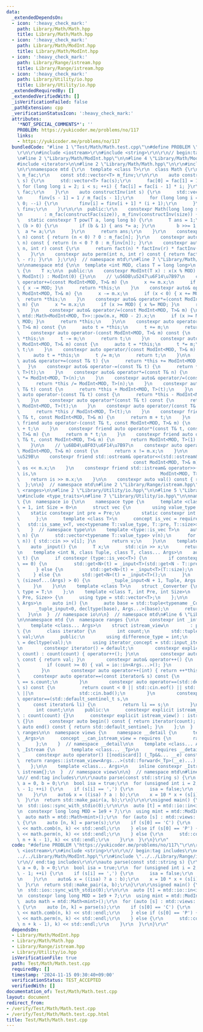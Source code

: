 ```yaml
---
data:
  _extendedDependsOn:
  - icon: ':heavy_check_mark:'
    path: Library/Math/Math.hpp
    title: Library/Math/Math.hpp
  - icon: ':heavy_check_mark:'
    path: Library/Math/ModInt.hpp
    title: Library/Math/ModInt.hpp
  - icon: ':heavy_check_mark:'
    path: Library/Range/istream.hpp
    title: Library/Range/istream.hpp
  - icon: ':heavy_check_mark:'
    path: Library/Utility/io.hpp
    title: Library/Utility/io.hpp
  _extendedRequiredBy: []
  _extendedVerifiedWith: []
  _isVerificationFailed: false
  _pathExtension: cpp
  _verificationStatusIcon: ':heavy_check_mark:'
  attributes:
    '*NOT_SPECIAL_COMMENTS*': ''
    PROBLEM: https://yukicoder.me/problems/no/117
    links:
    - https://yukicoder.me/problems/no/117
  bundledCode: "#line 1 \"Test/Math/Math.test.cpp\"\n#define PROBLEM \"https://yukicoder.me/problems/no/117\"\
    \r\n\r\n#include <iostream>\r\n#include <string>\r\n\r\n// begin:tag includes\r\
    \n#line 2 \"Library/Math/ModInt.hpp\"\n\n#line 4 \"Library/Math/ModInt.hpp\"\n\
    #include <iterator>\n\n#line 2 \"Library/Math/Math.hpp\"\n\r\n#include <vector>\r\
    \n\r\nnamespace mtd {\r\n  template <class T>\r\n  class Math {\r\n    const std::vector<T>\
    \ m_fac;\r\n    const std::vector<T> m_finv;\r\n\r\n    auto constructFac(int\
    \ s) {\r\n      std::vector<T> fac(s);\r\n      fac[0] = fac[1] = 1;\r\n     \
    \ for (long long i = 2; i < s; ++i) { fac[i] = fac[i - 1] * i; }\r\n      return\
    \ fac;\r\n    }\r\n    auto constructInv(int s) {\r\n      std::vector<T> finv(s);\r\
    \n      finv[s - 1] = 1 / m_fac[s - 1];\r\n      for (long long i = s - 2; i >=\
    \ 0; --i) {\r\n        finv[i] = finv[i + 1] * (i + 1);\r\n      }\r\n      return\
    \ finv;\r\n    }\r\n\r\n  public:\r\n    constexpr Math(long long size = 3 * 1e6)\r\
    \n        : m_fac(constructFac(size)), m_finv(constructInv(size)) {}\r\n\r\n \
    \   static constexpr T pow(T a, long long b) {\r\n      T ans = 1;\r\n      while\
    \ (b > 0) {\r\n        if (b & 1) { ans *= a; }\r\n        b >>= 1;\r\n      \
    \  a *= a;\r\n      }\r\n      return ans;\r\n    }\r\n    constexpr auto fact(int\
    \ n) const { return (n < 0) ? 0 : m_fac[n]; }\r\n    constexpr auto factInv(int\
    \ n) const { return (n < 0 ? 0 : m_finv[n]); }\r\n    constexpr auto comb(int\
    \ n, int r) const {\r\n      return fact(n) * factInv(r) * factInv(n - r);\r\n\
    \    }\r\n    constexpr auto perm(int n, int r) const { return fact(n) * factInv(n\
    \ - r); }\r\n  };\r\n}  // namespace mtd\r\n#line 7 \"Library/Math/ModInt.hpp\"\
    \n\nnamespace mtd {\n\n  template <int MOD, class T = long long>\n  class ModInt\
    \ {\n    T x;\n\n  public:\n    constexpr ModInt(T x) : x(x % MOD) {}\n    constexpr\
    \ ModInt() : ModInt(0) {}\n\n    // \u56DB\u5247\u6F14\u7B97\n    constexpr auto&\
    \ operator+=(const ModInt<MOD, T>& m) {\n      x += m.x;\n      if (x >= MOD)\
    \ { x -= MOD; }\n      return *this;\n    }\n    constexpr auto& operator-=(const\
    \ ModInt<MOD, T>& m) {\n      x -= m.x;\n      if (x < 0) { x += MOD; }\n    \
    \  return *this;\n    }\n    constexpr auto& operator*=(const ModInt<MOD, T>&\
    \ m) {\n      x *= m.x;\n      if (x >= MOD) { x %= MOD; }\n      return *this;\n\
    \    }\n    constexpr auto& operator/=(const ModInt<MOD, T>& m) {\n      x *=\
    \ mtd::Math<ModInt<MOD, T>>::pow(m.x, MOD - 2).x;\n      if (x >= MOD) { x %=\
    \ MOD; }\n      return *this;\n    }\n\n    constexpr auto operator+(const ModInt<MOD,\
    \ T>& m) const {\n      auto t = *this;\n      t += m;\n      return t;\n    }\n\
    \    constexpr auto operator-(const ModInt<MOD, T>& m) const {\n      auto t =\
    \ *this;\n      t -= m;\n      return t;\n    }\n    constexpr auto operator*(const\
    \ ModInt<MOD, T>& m) const {\n      auto t = *this;\n      t *= m;\n      return\
    \ t;\n    }\n    constexpr auto operator/(const ModInt<MOD, T>& m) const {\n \
    \     auto t = *this;\n      t /= m;\n      return t;\n    }\n\n    constexpr\
    \ auto& operator+=(const T& t) {\n      return *this += ModInt<MOD, T>(t);\n \
    \   }\n    constexpr auto& operator-=(const T& t) {\n      return *this -= ModInt<MOD,\
    \ T>(t);\n    }\n    constexpr auto& operator*=(const T& n) {\n      return *this\
    \ *= ModInt<MOD, T>(n);\n    }\n    constexpr auto& operator/=(const T& n) {\n\
    \      return *this /= ModInt<MOD, T>(n);\n    }\n    constexpr auto operator+(const\
    \ T& t) const {\n      return *this + ModInt<MOD, T>(t);\n    }\n    constexpr\
    \ auto operator-(const T& t) const {\n      return *this - ModInt<MOD, T>(t);\n\
    \    }\n    constexpr auto operator*(const T& t) const {\n      return *this *\
    \ ModInt<MOD, T>(t);\n    }\n    constexpr auto operator/(const T& t) const {\n\
    \      return *this / ModInt<MOD, T>(t);\n    }\n    constexpr friend auto operator+(const\
    \ T& t, const ModInt<MOD, T>& m) {\n      return m + t;\n    }\n    constexpr\
    \ friend auto operator-(const T& t, const ModInt<MOD, T>& m) {\n      return -m\
    \ + t;\n    }\n    constexpr friend auto operator*(const T& t, const ModInt<MOD,\
    \ T>& m) {\n      return m * t;\n    }\n    constexpr friend auto operator/(const\
    \ T& t, const ModInt<MOD, T>& m) {\n      return ModInt<MOD, T>(1) / m * t;\n\
    \    }\n\n    // \u6BD4\u8F03\u6F14\u7B97\n    constexpr auto operator!=(const\
    \ ModInt<MOD, T>& m) const {\n      return x != m.x;\n    }\n\n    // \u5165\u51FA\
    \u529B\n    constexpr friend std::ostream& operator<<(std::ostream& os,\n    \
    \                                          const ModInt<MOD, T>& m) {\n      return\
    \ os << m.x;\n    }\n    constexpr friend std::istream& operator>>(std::istream&\
    \ is,\n                                              ModInt<MOD, T>& m) {\n  \
    \    return is >> m.x;\n    }\n\n    constexpr auto val() const { return x; }\n\
    \  };\n\n}  // namespace mtd\n#line 2 \"Library/Range/istream.hpp\"\n\n#include\
    \ <ranges>\n\n#line 2 \"Library/Utility/io.hpp\"\n\n#line 5 \"Library/Utility/io.hpp\"\
    \n#include <type_traits>\n#line 7 \"Library/Utility/io.hpp\"\n\nnamespace mtd\
    \ {\n  namespace io {\n\n    namespace type {\n      template <class T, int Pre\
    \ = 1, int Size = 0>\n      struct vec {\n        using value_type = T;\n    \
    \    static constexpr int pre = Pre;\n        static constexpr int size = Size;\n\
    \      };\n      template <class T>\n      concept is_vec = requires {\n     \
    \   std::is_same_v<T, vec<typename T::value_type, T::pre, T::size>>;\n      };\n\
    \    }  // namespace type\n\n    template <type::is_vec T>\n    auto _input(int\
    \ n) {\n      std::vector<typename T::value_type> v(n);\n      for (auto i : std::views::iota(0,\
    \ n)) { std::cin >> v[i]; }\n      return v;\n    }\n\n    template <class T>\n\
    \    auto _input() {\n      T x;\n      std::cin >> x;\n      return x;\n    }\n\
    \n    template <int N, class Tuple, class T, class... Args>\n    auto _tuple_input(Tuple&\
    \ t) {\n      if constexpr (type::is_vec<T>) {\n        if constexpr (T::size\
    \ == 0) {\n          std::get<N>(t) = _input<T>(std::get<N - T::pre>(t));\n  \
    \      } else {\n          std::get<N>(t) = _input<T>(T::size);\n        }\n \
    \     } else {\n        std::get<N>(t) = _input<T>();\n      }\n      if constexpr\
    \ (sizeof...(Args) > 0) {\n        _tuple_input<N + 1, Tuple, Args...>(t);\n \
    \     }\n    }\n\n    template <class T>\n    struct _Converter {\n      using\
    \ type = T;\n    };\n    template <class T, int Pre, int Size>\n    struct _Converter<type::vec<T,\
    \ Pre, Size>> {\n      using type = std::vector<T>;\n    };\n\n    template <class...\
    \ Args>\n    auto in() {\n      auto base = std::tuple<typename _Converter<Args>::type...>();\n\
    \      _tuple_input<0, decltype(base), Args...>(base);\n      return base;\n \
    \   }\n\n  }  // namespace io\n\n}  // namespace mtd\n#line 6 \"Library/Range/istream.hpp\"\
    \n\nnamespace mtd {\n  namespace ranges {\n\n    constexpr int _inf = 1e9;\n\n\
    \    template <class... Args>\n    struct istream_view\n        : public std::ranges::view_interface<istream_view<Args...>>\
    \ {\n      class iterator {\n        int count;\n        std::tuple<typename io::_Converter<Args>::type...>\
    \ val;\n\n      public:\n        using difference_type = int;\n        using value_type\
    \ = decltype(val);\n        using iterator_concept = std::input_iterator_tag;\n\
    \n        constexpr iterator() = default;\n        constexpr explicit iterator(int\
    \ count) : count(count) { operator++(); }\n\n        constexpr auto operator*()\
    \ const { return val; }\n        constexpr auto& operator++() {\n          --count;\n\
    \          if (count >= 0) { val = io::in<Args...>(); }\n          return *this;\n\
    \        }\n        constexpr auto operator++(int) { return ++*this; }\n\n   \
    \     constexpr auto operator==(const iterator& s) const {\n          return count\
    \ == s.count;\n        }\n        constexpr auto operator==(std::default_sentinel_t\
    \ s) const {\n          return count < 0 || std::cin.eof() || std::cin.fail()\
    \ ||\n                 std::cin.bad();\n        }\n        constexpr friend auto\
    \ operator==(std::default_sentinel_t s,\n                                    \
    \     const iterator& li) {\n          return li == s;\n        }\n      };\n\n\
    \      int count;\n\n    public:\n      constexpr explicit istream_view(int count)\
    \ : count(count) {}\n      constexpr explicit istream_view() : istream_view(_inf)\
    \ {}\n      constexpr auto begin() const { return iterator(count); }\n      constexpr\
    \ auto end() const { return std::default_sentinel; }\n    };\n  }  // namespace\
    \ ranges\n\n  namespace views {\n    namespace __detail {\n      template <typename...\
    \ _Args>\n      concept __can_istream_view = requires {\n        ranges::istream_view(std::declval<_Args>()...);\n\
    \      };\n    }  // namespace __detail\n\n    template <class... Args>\n    struct\
    \ _Istream {\n      template <class... _Tp>\n      requires __detail::__can_istream_view<_Tp...>\n\
    \      constexpr auto operator() [[nodiscard]] (_Tp&&... __e) const {\n      \
    \  return ranges::istream_view<Args...>(std::forward<_Tp>(__e)...);\n      }\n\
    \    };\n\n    template <class... Args>\n    inline constexpr _Istream<Args...>\
    \ istream{};\n  }  // namespace views\n\n}  // namespace mtd\n#line 9 \"Test/Math/Math.test.cpp\"\
    \n// end:tag includes\r\n\r\nauto parse(const std::string s) {\r\n  long long\
    \ a = 0, b = 0;\r\n  bool isa = true;\r\n  for (unsigned int i = 2; i < s.size()\
    \ - 1; ++i) {\r\n    if (s[i] == ',') {\r\n      isa = false;\r\n      continue;\r\
    \n    }\r\n    auto& x = ((isa) ? a : b);\r\n    x = 10 * x + (s[i] - '0');\r\n\
    \  }\r\n  return std::make_pair(a, b);\r\n}\r\n\r\nsigned main() {\r\n  std::cin.tie(0);\r\
    \n  std::ios::sync_with_stdio(0);\r\n\r\n  auto [t] = mtd::io::in<int>();\r\n\r\
    \n  constexpr long long MOD = 1e9 + 7;\r\n  using mint = mtd::ModInt<MOD>;\r\n\
    \  auto math = mtd::Math<mint>();\r\n  for (auto [s] : mtd::views::istream<std::string>(t))\
    \ {\r\n    auto [n, k] = parse(s);\r\n    if (s[0] == 'C') {\r\n      std::cout\
    \ << math.comb(n, k) << std::endl;\r\n    } else if (s[0] == 'P') {\r\n      std::cout\
    \ << math.perm(n, k) << std::endl;\r\n    } else {\r\n      std::cout << math.comb(std::max(0LL,\
    \ n + k - 1), k) << std::endl;\r\n    }\r\n  }\r\n}\r\n"
  code: "#define PROBLEM \"https://yukicoder.me/problems/no/117\"\r\n\r\n#include\
    \ <iostream>\r\n#include <string>\r\n\r\n// begin:tag includes\r\n#include \"\
    ../../Library/Math/ModInt.hpp\"\r\n#include \"../../Library/Range/istream.hpp\"\
    \r\n// end:tag includes\r\n\r\nauto parse(const std::string s) {\r\n  long long\
    \ a = 0, b = 0;\r\n  bool isa = true;\r\n  for (unsigned int i = 2; i < s.size()\
    \ - 1; ++i) {\r\n    if (s[i] == ',') {\r\n      isa = false;\r\n      continue;\r\
    \n    }\r\n    auto& x = ((isa) ? a : b);\r\n    x = 10 * x + (s[i] - '0');\r\n\
    \  }\r\n  return std::make_pair(a, b);\r\n}\r\n\r\nsigned main() {\r\n  std::cin.tie(0);\r\
    \n  std::ios::sync_with_stdio(0);\r\n\r\n  auto [t] = mtd::io::in<int>();\r\n\r\
    \n  constexpr long long MOD = 1e9 + 7;\r\n  using mint = mtd::ModInt<MOD>;\r\n\
    \  auto math = mtd::Math<mint>();\r\n  for (auto [s] : mtd::views::istream<std::string>(t))\
    \ {\r\n    auto [n, k] = parse(s);\r\n    if (s[0] == 'C') {\r\n      std::cout\
    \ << math.comb(n, k) << std::endl;\r\n    } else if (s[0] == 'P') {\r\n      std::cout\
    \ << math.perm(n, k) << std::endl;\r\n    } else {\r\n      std::cout << math.comb(std::max(0LL,\
    \ n + k - 1), k) << std::endl;\r\n    }\r\n  }\r\n}\r\n"
  dependsOn:
  - Library/Math/ModInt.hpp
  - Library/Math/Math.hpp
  - Library/Range/istream.hpp
  - Library/Utility/io.hpp
  isVerificationFile: true
  path: Test/Math/Math.test.cpp
  requiredBy: []
  timestamp: '2024-11-15 09:30:40+09:00'
  verificationStatus: TEST_ACCEPTED
  verifiedWith: []
documentation_of: Test/Math/Math.test.cpp
layout: document
redirect_from:
- /verify/Test/Math/Math.test.cpp
- /verify/Test/Math/Math.test.cpp.html
title: Test/Math/Math.test.cpp
---
```

